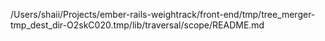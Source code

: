 /Users/shaii/Projects/ember-rails-weightrack/front-end/tmp/tree_merger-tmp_dest_dir-O2skC020.tmp/lib/traversal/scope/README.md